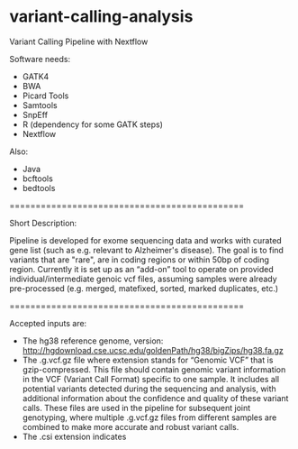 # variant-calling-analysis
Variant Calling Pipeline with Nextflow

Software needs:
- GATK4
- BWA
- Picard Tools
- Samtools
- SnpEff
- R (dependency for some GATK steps)
- Nextflow

Also: 
- Java
- bcftools
- bedtools
  
=============================================

Short Description:

Pipeline is developed for exome sequencing data and works with curated gene list (such as e.g. relevant to Alzheimer's disease).
The goal is to find variants that are "rare", are in coding regions or within 50bp of coding region.
Currently it is set up as an “add-on” tool to operate on provided individual/intermediate genoic vcf files, assuming samples
were already pre-processed (e.g. merged, matefixed, sorted, marked duplicates, etc.)

=============================================

Accepted inputs are:

- The hg38 reference genome, version: http://hgdownload.cse.ucsc.edu/goldenPath/hg38/bigZips/hg38.fa.gz
- The .g.vcf.gz file where extension stands for “Genomic VCF” that is gzip-compressed. This file should contain genomic variant information in the VCF (Variant Call Format) specific to one sample. It includes all potential variants detected during the sequencing and analysis, with additional information about the confidence and quality of these variant calls.
These files are used in the pipeline for subsequent joint genotyping, where multiple .g.vcf.gz files from different samples are combined to make more accurate and robust variant calls.
- The .csi extension indicates 







